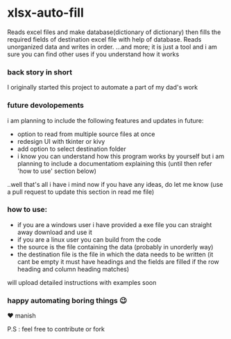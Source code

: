 # xlsx-auto-fill

Reads excel files and make database(dictionary of dictionary) then fills the required fields of destination excel file with help of database.
Reads unorganized data and writes in order.
...and more; it is just a tool and i am sure you can find other uses if you understand how it works

### back story in short

I originally started this project to automate a part of my dad's work

### future devolopements

 i am planning to include the following features and updates in future:
 - option to read from multiple source files at once
 - redesign UI with tkinter or kivy
 - add option to select destination folder <done>
 - i know you can understand how this program works by yourself but i am planning to include a documentatiom explaining this (until then refer 'how to use' section below)
 
 ..well that's all i have i mind now if you have any ideas, do let me know (use a pull request to update this section in read me file)
 
### how to use:
- if you are a windows user i have provided a exe file you can straight away download and use it
- if you are a linux user you can build from the code
- the source is the file containing the data (probably in unorderly way)
- the destination file is the file in which the data needs to be written (it cant be empty it must have headings and the fields are filled if the row heading and column heading matches)

will upload detailed instructions with examples soon

### happy automating boring things 😉
❤️ manish

P.S : feel free to contribute or fork
